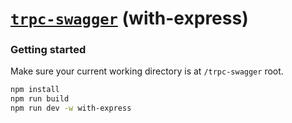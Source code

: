 # [**`trpc-swagger`**](../../README.md) (with-express)

### Getting started

Make sure your current working directory is at `/trpc-swagger` root.

```bash
npm install
npm run build
npm run dev -w with-express
```
